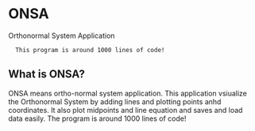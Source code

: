 # ONSA
Orthonormal System Application

      This program is around 1000 lines of code!
What is ONSA?
-------------
  ONSA means ortho-normal system application. This application vsiualize the Orthonormal System by adding lines and plotting points anhd coordinates. It also plot midpoints and line equation and saves and load data easily.
The program is around 1000 lines of code!
